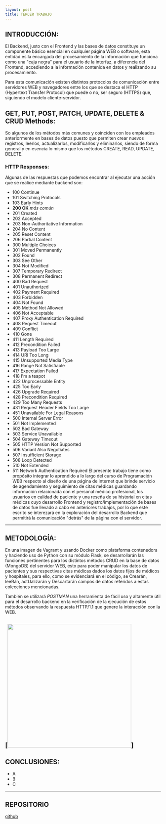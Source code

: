 ```yaml
---
layout: post
title: TERCER TRABAJO
---
```

## INTRODUCCIÓN:
El Backend, justo con el Frontend y las bases de datos constituye un componente básico esencial en cualquier página WEB o software, esta entidad es la encargada
del procesamiento de la información que funciona como una "caja negra" para el usuario de la interfaz, a diferencia del Frontend, accediendo a la información contenida
en datos y realizando su procesamiento.

Para esta comunicación existen distintos protocolos de comunicación entre servidores WEB y navegadores entre los que se destaca el HTTP (Hypertext Transfer Protocol) que puede o no, ser seguro (HTTPS) que, siguiendo el modelo cliente-servidor.

## GET, PUT, POST, PATCH, UPDATE, DELETE & CRUD Methods:

So algunos de los métodos más comunes y coinciden con los empleados anteriormente en bases de datos puesto que permiten crear nuevos registros, leerlos, actualizarlos, modificarlos y eliminarlos, siendo de forma general y en esencia lo mismo que los métodos CREATE, READ, UPDATE, DELETE.

### HTTP Responses:
Algunas de las respuestas que podemos encontrar al ejecutar una acción que se realice mediante backend son:
- 100 Continue
- 101 Switching Protocols
- 103 Early Hints
- **200 OK** *más común*
- 201 Created
- 202 Accepted
- 203 Non-Authoritative Information
- 204 No Content
- 205 Reset Content
- 206 Partial Content
- 300 Multiple Choices
- 301 Moved Permanently
- 302 Found
- 303 See Other
- 304 Not Modified
- 307 Temporary Redirect
- 308 Permanent Redirect
- 400 Bad Request
- 401 Unauthorized
- 402 Payment Required
- 403 Forbidden
- 404 Not Found
- 405 Method Not Allowed
- 406 Not Acceptable
- 407 Proxy Authentication Required
- 408 Request Timeout
- 409 Conflict
- 410 Gone
- 411 Length Required
- 412 Precondition Failed
- 413 Payload Too Large
- 414 URI Too Long
- 415 Unsupported Media Type
- 416 Range Not Satisfiable
- 417 Expectation Failed
- 418 I'm a teapot
- 422 Unprocessable Entity
- 425 Too Early
- 426 Upgrade Required
- 428 Precondition Required
- 429 Too Many Requests
- 431 Request Header Fields Too Large
- 451 Unavailable For Legal Reasons
- 500 Internal Server Error
- 501 Not Implemented
- 502 Bad Gateway
- 503 Service Unavailable
- 504 Gateway Timeout
- 505 HTTP Version Not Supported
- 506 Variant Also Negotiates
- 507 Insufficient Storage
- 508 Loop Detected
- 510 Not Extended
- 511 Network Authentication Required
El presente trabajo tiene como propósito integrar lo aprendido a lo largo del curso de Programación WEB respecto al diseño de una página de internet que brinde servicio de agendamiento y seguimiento de citas médicas guardando información relacionada con el personal médico profesional, los usuarios en calidad de paciente y una reseña de su historial en citas médicas cuyo desarrollo Frontend y registro/implementación de bases de datos fue llevado a cabo en anteriores trabajos, por lo que este escrito se interezará en la exploración del desarrollo Backend que permitirá la comunicación "detrás" de la página con el servidor.
---------------------------------------
## METODOLOGÍA:
En una imagen de Vagrant y usando Docker como plataforma contenedora y haciendo uso de Python con su módulo Flask, se desarrollarán las funciones pertinentes para los distintos métodos CRUD en la base de datos (MongoDB) del servidor WEB, esto para poder manipular los datos de pacientes y sus respectivas citas médicas dados los datos fijos de médicos y hospitales, para ello, como se evidenciará en el código, se Crearán, leeRán, actUalizarán y Descartarán campos de datos referidos a estas colecciones mencionadas.

También se utilizará *POSTMAN* una herramienta de fácil uso y altamente útil para el desarrollo backend en la verificación de la ejecución de estos métodos observando la respuesta HTTP/1.1 que genere la interacción con la WEB.


[<img src="{{ site.baseurl }}/images/createpaciente.jpeg" style="width: 400px;"/>]
---------------------------------------
## CONCLUSIONES:
- A
- B
- C


---------------------------------------
## REPOSITORIO
[github](/site)
